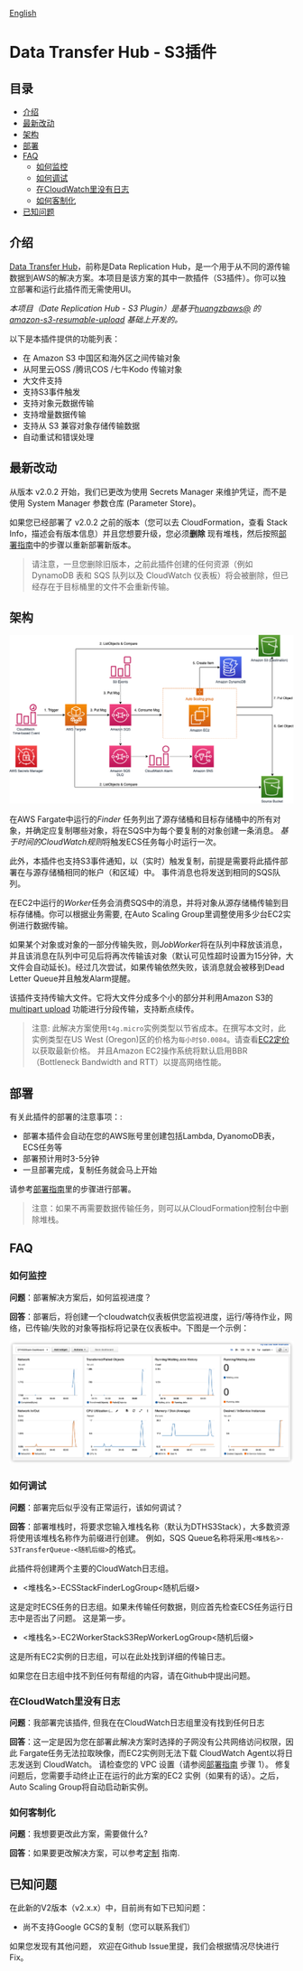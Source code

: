 
[English](./README.md)

# Data Transfer Hub - S3插件

## 目录
* [介绍](#介绍)
* [最新改动](#最新改动)
* [架构](#架构)
* [部署](#部署)
* [FAQ](#faq)
  * [如何监控](#如何监控)
  * [如何调试](#如何调试)
  * [在CloudWatch里没有日志](#在CloudWatch里没有日志)
  * [如何客制化](#如何客制化)
* [已知问题](#已知问题)

## 介绍

[Data Transfer Hub](https://github.com/awslabs/aws-data-replication-hub)，前称是Data Replication Hub，是一个用于从不同的源传输数据到AWS的解决方案。本项目是该方案的其中一款插件（S3插件）。你可以独立部署和运行此插件而无需使用UI。

_本项目（Date Replication Hub - S3 Plugin）是基于[huangzbaws@](https://github.com/huangzbaws) 的 [amazon-s3-resumable-upload](https://github.com/aws-samples/amazon-s3-resumable-upload) 基础上开发的。_

以下是本插件提供的功能列表：

- 在 Amazon S3 中国区和海外区之间传输对象
- 从阿里云OSS /腾讯COS /七牛Kodo 传输对象
- 大文件支持
- 支持S3事件触发
- 支持对象元数据传输
- 支持增量数据传输
- 支持从 S3 兼容对象存储传输数据
- 自动重试和错误处理

## 最新改动

从版本 v2.0.2 开始，我们已更改为使用 Secrets Manager 来维护凭证，而不是使用 System Manager 参数仓库 (Parameter Store)。

如果您已经部署了 v2.0.2 之前的版本（您可以去 CloudFormation，查看 Stack Info，描述会有版本信息）并且您想要升级，您必须**删除** 现有堆栈，然后按照[部署指南](./docs/DEPLOYMENT_CN.md)中的步骤以重新部署新版本。

> 请注意，一旦您删除旧版本，之前此插件创建的任何资源（例如 DynamoDB 表和 SQS 队列以及 CloudWatch 仪表板）将会被删除，但已经存在于目标桶里的文件不会重新传输。

## 架构

![S3 Plugin Architect](s3-plugin-architect.png)

在AWS Fargate中运行的*Finder* 任务列出了源存储桶和目标存储桶中的所有对象，并确定应复制哪些对象，将在SQS中为每个要复制的对象创建一条消息。 *基于时间的CloudWatch规则*将触发ECS任务每小时运行一次。

此外，本插件也支持S3事件通知，以（实时）触发复制，前提是需要将此插件部署在与源存储桶相同的帐户（和区域）中。 事件消息也将发送到相同的SQS队列。

在EC2中运行的*Worker*任务会消费SQS中的消息，并将对象从源存储桶传输到目标存储桶。你可以根据业务需要, 在Auto Scaling Group里调整使用多少台EC2实例进行数据传输。

如果某个对象或对象的一部分传输失败，则*JobWorker*将在队列中释放该消息，并且该消息在队列中可见后将再次传输该对象（默认可见性超时设置为15分钟，大文件会自动延长)。经过几次尝试，如果传输依然失败，该消息就会被移到Dead Letter Queue并且触发Alarm提醒。

该插件支持传输大文件。它将大文件分成多个小的部分并利用Amazon S3的[multipart upload](https://docs.aws.amazon.com/AmazonS3/latest/dev/mpuoverview.html) 功能进行分段传输，支持断点续传。

> 注意: 此解决方案使用`t4g.micro`实例类型以节省成本。在撰写本文时，此实例类型在US West (Oregon)区的价格为`每小时$0.0084`。请查看[EC2定价](https://aws.amazon.com/ec2/pricing/on-demand/)以获取最新价格。 并且Amazon EC2操作系统将默认启用BBR（Bottleneck Bandwidth and RTT）以提高网络性能。

## 部署

有关此插件的部署的注意事项：:

- 部署本插件会自动在您的AWS账号里创建包括Lambda, DyanomoDB表，ECS任务等
- 部署预计用时3-5分钟
- 一旦部署完成，复制任务就会马上开始

请参考[部署指南](./docs/DEPLOYMENT_CN.md)里的步骤进行部署。

> 注意：如果不再需要数据传输任务，则可以从CloudFormation控制台中删除堆栈。


## FAQ

### 如何监控

**问题**：部署解决方案后，如何监视进度？

**回答**：部署后，将创建一个cloudwatch仪表板供您监视进度，运行/等待作业，网络，已传输/失败的对象等指标将记录在仪表板中。下图是一个示例：

![Cloudwatch Dashboard Example](docs/dashboard.png)

### 如何调试

**问题**：部署完后似乎没有正常运行，该如何调试？

**回答**：部署堆栈时，将要求您输入堆栈名称（默认为DTHS3Stack），大多数资源将使用该堆栈名称作为前缀进行创建。 例如，SQS Queue名称将采用`<堆栈名>-S3TransferQueue-<随机后缀>`的格式。

此插件将创建两个主要的CloudWatch日志组。

- &lt;堆栈名&gt;-ECSStackFinderLogGroup&lt;随机后缀&gt;

这是定时ECS任务的日志组。如果未传输任何数据，则应首先检查ECS任务运行日志中是否出了问题。 这是第一步。

- &lt;堆栈名&gt;-EC2WorkerStackS3RepWorkerLogGroup&lt;随机后缀&gt;

这是所有EC2实例的日志组，可以在此处找到详细的传输日志。

如果您在日志组中找不到任何有帮组的内容，请在Github中提出问题。

### 在CloudWatch里没有日志

**问题**：我部署完该插件, 但我在在CloudWatch日志组里没有找到任何日志

**回答**：这一定是因为您在部署此解决方案时选择的子网没有公共网络访问权限，因此 Fargate任务无法拉取映像，而EC2实例则无法下载 CloudWatch Agent以将日志发送到 CloudWatch。 请检查您的 VPC 设置（请参阅[部署指南](./docs/DEPLOYMENT_CN.md) 步骤 1）。 修复问题后，您需要手动终止正在运行的此方案的EC2 实例（如果有的话）。之后，Auto Scaling Group将自动启动新实例。


### 如何客制化

**问题**：我想要更改此方案，需要做什么?

**回答**：如果要更改解决方案，可以参考[定制](./docs/CUSTOM_BUILD.md) 指南.


## 已知问题

在此新的V2版本（v2.x.x）中，目前尚有如下已知问题：

- 尚不支持Google GCS的复制（您可以联系我们）

如果您发现有其他问题， 欢迎在Github Issue里提，我们会根据情况尽快进行Fix。